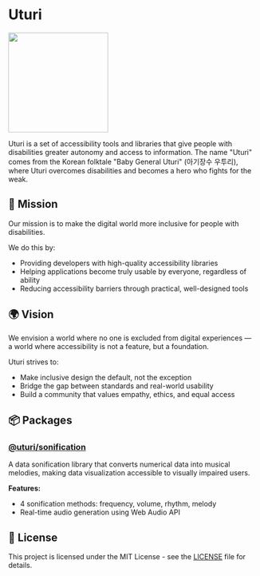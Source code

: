 # Uturi


<img src="https://github.com/user-attachments/assets/3fc7ba69-400f-458f-81eb-f1a22fd28066" width="200px" height="200px" />


Uturi is a set of accessibility tools and libraries that give people with disabilities greater autonomy and access to information. The name "Uturi" comes from the Korean folktale "Baby General Uturi" (아기장수 우투리), where Uturi overcomes disabilities and becomes a hero who fights for the weak.

## 🎯 Mission

Our mission is to make the digital world more inclusive for people with disabilities.

We do this by:
- Providing developers with high-quality accessibility libraries
- Helping applications become truly usable by everyone, regardless of ability
- Reducing accessibility barriers through practical, well-designed tools

## 🌍 Vision

We envision a world where no one is excluded from digital experiences —  
a world where accessibility is not a feature, but a foundation.

Uturi strives to:
- Make inclusive design the default, not the exception  
- Bridge the gap between standards and real-world usability  
- Build a community that values empathy, ethics, and equal access

## 📦 Packages

### [@uturi/sonification](https://github.com/ksr20612/uturi/blob/main/packages/sonification/README.md)

A data sonification library that converts numerical data into musical melodies, making data visualization accessible to visually impaired users.

**Features:**

- 4 sonification methods: frequency, volume, rhythm, melody
- Real-time audio generation using Web Audio API

## 📄 License

This project is licensed under the MIT License - see the [LICENSE](LICENSE) file for details.
